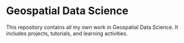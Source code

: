 # Geospatial Data Science
This repository contains all my own work in Geospatial Data Science. It includes projects, tutorials, and learning activities.
